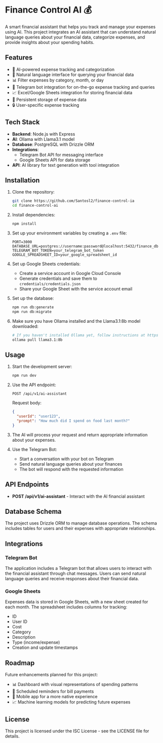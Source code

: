 # Finance Control AI 💰

A smart financial assistant that helps you track and manage your expenses using AI. This project integrates an AI assistant that can understand natural language queries about your financial data, categorize expenses, and provide insights about your spending habits.

## Features

- 🤖 AI-powered expense tracking and categorization
- 💬 Natural language interface for querying your financial data
- 📊 Filter expenses by category, month, or day
- 📱 Telegram bot integration for on-the-go expense tracking and queries
- 📈 Excel/Google Sheets integration for storing financial data
- 💾 Persistent storage of expense data
- 🔒 User-specific expense tracking

## Tech Stack

- **Backend**: Node.js with Express
- **AI**: Ollama with Llama3.1 model
- **Database**: PostgreSQL with Drizzle ORM
- **Integrations**:
  - Telegram Bot API for messaging interface
  - Google Sheets API for data storage
- **API**: AI library for text generation with tool integration

## Installation

1. Clone the repository:

   ```bash
   git clone https://github.com/Santosl2/finance-control-ia
   cd finance-control-ai
   ```

2. Install dependencies:

   ```bash
   npm install
   ```

3. Set up your environment variables by creating a `.env` file:

   ```
   PORT=3000
   DATABASE_URL=postgres://username:password@localhost:5432/finance_db
   TELEGRAM_BOT_TOKEN=your_telegram_bot_token
   GOOGLE_SPREADSHEET_ID=your_google_spreadsheet_id
   ```

4. Set up Google Sheets credentials:

   - Create a service account in Google Cloud Console
   - Generate credentials and save them to `credentials/credentials.json`
   - Share your Google Sheet with the service account email

5. Set up the database:

   ```bash
   npm run db:generate
   npm run db:migrate
   ```

6. Make sure you have Ollama installed and the Llama3.1:8b model downloaded:
   ```bash
   # If you haven't installed Ollama yet, follow instructions at https://ollama.ai/
   ollama pull llama3.1:8b
   ```

## Usage

1. Start the development server:

   ```bash
   npm run dev
   ```

2. Use the API endpoint:

   ```
   POST /api/v1/ai-assistant
   ```

   Request body:

   ```json
   {
     "userId": "user123",
     "prompt": "How much did I spend on food last month?"
   }
   ```

3. The AI will process your request and return appropriate information about your expenses.

4. Use the Telegram Bot:
   - Start a conversation with your bot on Telegram
   - Send natural language queries about your finances
   - The bot will respond with the requested information

## API Endpoints

- **POST /api/v1/ai-assistant** - Interact with the AI financial assistant

## Database Schema

The project uses Drizzle ORM to manage database operations. The schema includes tables for users and their expenses with appropriate relationships.

## Integrations

### Telegram Bot

The application includes a Telegram bot that allows users to interact with the financial assistant through chat messages. Users can send natural language queries and receive responses about their financial data.

### Google Sheets

Expenses data is stored in Google Sheets, with a new sheet created for each month. The spreadsheet includes columns for tracking:

- ID
- User ID
- Cost
- Category
- Description
- Type (income/expense)
- Creation and update timestamps

## Roadmap

Future enhancements planned for this project:

- 📊 Dashboard with visual representations of spending patterns
- 📅 Scheduled reminders for bill payments
- 📱 Mobile app for a more native experience
- 📈 Machine learning models for predicting future expenses

## License

This project is licensed under the ISC License - see the LICENSE file for details.
